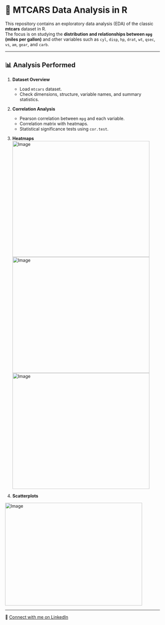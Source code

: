# 🚗 MTCARS Data Analysis in R

This repository contains an exploratory data analysis (EDA) of the classic **mtcars** dataset in R.  
The focus is on studying the **distribution and relationships between `mpg` (miles per gallon)** and other variables such as `cyl`, `disp`, `hp`, `drat`, `wt`, `qsec`, `vs`, `am`, `gear`, and `carb`.

---

## 📊 Analysis Performed

1. **Dataset Overview**
   - Load `mtcars` dataset.
   - Check dimensions, structure, variable names, and summary statistics.

2. **Correlation Analysis**
   - Pearson correlation between `mpg` and each variable.
   - Correlation matrix with heatmaps.
   - Statistical significance tests using `cor.test`.

3. **Heatmaps**
   <img width="446" height="378" alt="Image" src="https://github.com/user-attachments/assets/3f89f671-687a-4120-95fb-82e592830151" />
   <img width="446" height="378" alt="Image" src="https://github.com/user-attachments/assets/742f9395-36ac-463c-b3ae-dab7ce187227" />
   <img width="446" height="378" alt="Image" src="https://github.com/user-attachments/assets/2f480345-c561-4452-8d1c-f437d079950a" />

4. **Scatterplots**
<img width="446" height="335" alt="Image" src="https://github.com/user-attachments/assets/97434b02-2950-4251-b36a-7626027ae8ef" />
  

---

🔗 [Connect with me on LinkedIn](https://www.linkedin.com/in/your-linkedin-username)
